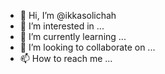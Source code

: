 - 👋 Hi, I’m @ikkasolichah
- 👀 I’m interested in ...
- 🌱 I’m currently learning ...
- 💞️ I’m looking to collaborate on ...
- 📫 How to reach me ...

<!---
ikkasolichah/ikkasolichah is a ✨ special ✨ repository because its `README.md` (this file) appears on your GitHub profile.
You can click the Preview link to take a look at your changes.
--->
